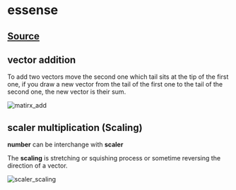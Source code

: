 # essense

## [Source](https://www.youtube.com/watch?v=fNk_zzaMoSs&list=PLZHQObOWTQDPD3MizzM2xVFitgF8hE_ab&ab_channel=3Blue1Brown)

## vector addition

To add two vectors move the second one which tail sits at the tip of the first one, if you draw a new vector from the tail of the first one to the tail of the second one, the new vector is their sum.

![matirx_add](matrix_add.drawio.svg)

## scaler multiplication (Scaling)

**number** can be interchange with  **scaler**

The **scaling** is stretching or squishing process or sometime reversing the direction of a vector.

![scaler_scaling](scaling.drawio.svg)
